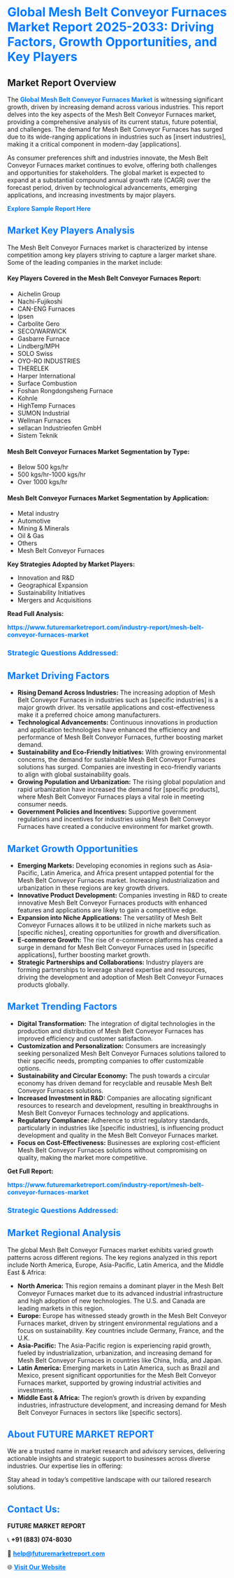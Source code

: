 <h1 style="color: #007BFF;">Global Mesh Belt Conveyor Furnaces Market Report 2025-2033: Driving Factors, Growth Opportunities, and Key Players</h1>

<section id="overview">
<h2>Market Report Overview</h2>
<p>The <a href="https://www.futuremarketreport.com/industry-report/mesh-belt-conveyor-furnaces-market" style="color: #007BFF; text-decoration: none;"><strong>Global Mesh Belt Conveyor Furnaces Market</strong></a> is witnessing significant growth, driven by increasing demand across various industries. This report delves into the key aspects of the Mesh Belt Conveyor Furnaces market, providing a comprehensive analysis of its current status, future potential, and challenges. The demand for Mesh Belt Conveyor Furnaces has surged due to its wide-ranging applications in industries such as [insert industries], making it a critical component in modern-day [applications].</p>
<p>As consumer preferences shift and industries innovate, the Mesh Belt Conveyor Furnaces market continues to evolve, offering both challenges and opportunities for stakeholders. The global market is expected to expand at a substantial compound annual growth rate (CAGR) over the forecast period, driven by technological advancements, emerging applications, and increasing investments by major players.</p>
</section>

<section id="overview">
<p><a href="https://www.futuremarketreport.com/request-sample/reportId=128447" style="color: #007BFF; text-decoration: none;"><strong>Explore Sample Report Here</strong></a></p>
</section>

<section id="key-players">
<h2 style="color: #007BFF;">Market Key Players Analysis</h2>
<p>The Mesh Belt Conveyor Furnaces market is characterized by intense competition among key players striving to capture a larger market share. Some of the leading companies in the market include:</p>
<h4>Key Players Covered in the Mesh Belt Conveyor Furnaces Report:</h4>
<ul><li>Aichelin Group</li><li>Nachi-Fujikoshi</li><li>CAN-ENG Furnaces</li><li>Ipsen</li><li>Carbolite Gero</li><li>SECO/WARWICK</li><li>Gasbarre Furnace</li><li>Lindberg/MPH</li><li>SOLO Swiss</li><li>OYO-RO INDUSTRIES</li><li>THERELEK</li><li>Harper International</li><li>Surface Combustion</li><li>Foshan Rongdongsheng Furnace</li><li>Kohnle</li><li>HighTemp Furnaces</li><li>SUMON Industrial</li><li>Wellman Furnaces</li><li>sellacan Industrieofen GmbH</li><li>Sistem Teknik</li></ul>
<h4>Mesh Belt Conveyor Furnaces Market Segmentation by Type:</h4>
<ul><li>Below 500 kgs/hr</li><li>500 kgs/hr-1000 kgs/hr</li><li>Over 1000 kgs/hr</li></ul>

<h4>Mesh Belt Conveyor Furnaces Market Segmentation by Application:</h4>
<ul><li>Metal industry</li><li>Automotive</li><li>Mining &amp; Minerals</li><li>Oil &amp; Gas</li><li>Others</li><li>Mesh Belt Conveyor Furnaces</li></ul>
<p><strong>Key Strategies Adopted by Market Players:</strong></p>
<ul>
<li>Innovation and R&D</li>
<li>Geographical Expansion</li>
<li>Sustainability Initiatives</li>
<li>Mergers and Acquisitions</li>
</ul>
</section>

<section>
<p><strong>Read Full Analysis: </strong></p><a href="https://www.futuremarketreport.com/industry-report/mesh-belt-conveyor-furnaces-market" style="color: #007BFF; text-decoration: none;"><strong>https://www.futuremarketreport.com/industry-report/mesh-belt-conveyor-furnaces-market</strong></a>
<h3 style="color: #007BFF;">Strategic Questions Addressed:</h3>
</section>

<section id="driving-factors">
<h2 style="color: #007BFF;">Market Driving Factors</h2>
<ul>
<li><strong>Rising Demand Across Industries:</strong> The increasing adoption of Mesh Belt Conveyor Furnaces in industries such as [specific industries] is a major growth driver. Its versatile applications and cost-effectiveness make it a preferred choice among manufacturers.</li>
<li><strong>Technological Advancements:</strong> Continuous innovations in production and application technologies have enhanced the efficiency and performance of Mesh Belt Conveyor Furnaces, further boosting market demand.</li>
<li><strong>Sustainability and Eco-Friendly Initiatives:</strong> With growing environmental concerns, the demand for sustainable Mesh Belt Conveyor Furnaces solutions has surged. Companies are investing in eco-friendly variants to align with global sustainability goals.</li>
<li><strong>Growing Population and Urbanization:</strong> The rising global population and rapid urbanization have increased the demand for [specific products], where Mesh Belt Conveyor Furnaces plays a vital role in meeting consumer needs.</li>
<li><strong>Government Policies and Incentives:</strong> Supportive government regulations and incentives for industries using Mesh Belt Conveyor Furnaces have created a conducive environment for market growth.</li>
</ul>
</section>

<section id="growth-opportunities">
<h2 style="color: #007BFF;">Market Growth Opportunities</h2>
<ul>
<li><strong>Emerging Markets:</strong> Developing economies in regions such as Asia-Pacific, Latin America, and Africa present untapped potential for the Mesh Belt Conveyor Furnaces market. Increasing industrialization and urbanization in these regions are key growth drivers.</li>
<li><strong>Innovative Product Development:</strong> Companies investing in R&D to create innovative Mesh Belt Conveyor Furnaces products with enhanced features and applications are likely to gain a competitive edge.</li>
<li><strong>Expansion into Niche Applications:</strong> The versatility of Mesh Belt Conveyor Furnaces allows it to be utilized in niche markets such as [specific niches], creating opportunities for growth and diversification.</li>
<li><strong>E-commerce Growth:</strong> The rise of e-commerce platforms has created a surge in demand for Mesh Belt Conveyor Furnaces used in [specific applications], further boosting market growth.</li>
<li><strong>Strategic Partnerships and Collaborations:</strong> Industry players are forming partnerships to leverage shared expertise and resources, driving the development and adoption of Mesh Belt Conveyor Furnaces products globally.</li>
</ul>
</section>

<section id="trending-factors">
<h2 style="color: #007BFF;">Market Trending Factors</h2>
<ul>
<li><strong>Digital Transformation:</strong> The integration of digital technologies in the production and distribution of Mesh Belt Conveyor Furnaces has improved efficiency and customer satisfaction.</li>
<li><strong>Customization and Personalization:</strong> Consumers are increasingly seeking personalized Mesh Belt Conveyor Furnaces solutions tailored to their specific needs, prompting companies to offer customizable options.</li>
<li><strong>Sustainability and Circular Economy:</strong> The push towards a circular economy has driven demand for recyclable and reusable Mesh Belt Conveyor Furnaces solutions.</li>
<li><strong>Increased Investment in R&D:</strong> Companies are allocating significant resources to research and development, resulting in breakthroughs in Mesh Belt Conveyor Furnaces technology and applications.</li>
<li><strong>Regulatory Compliance:</strong> Adherence to strict regulatory standards, particularly in industries like [specific industries], is influencing product development and quality in the Mesh Belt Conveyor Furnaces market.</li>
<li><strong>Focus on Cost-Effectiveness:</strong> Businesses are exploring cost-efficient Mesh Belt Conveyor Furnaces solutions without compromising on quality, making the market more competitive.</li>
</ul>
</section>

<section>
<p><strong>Get Full Report: </strong></p><a href="https://www.futuremarketreport.com/industry-report/mesh-belt-conveyor-furnaces-market" style="color: #007BFF; text-decoration: none;"><strong>https://www.futuremarketreport.com/industry-report/mesh-belt-conveyor-furnaces-market</strong></a>
<h3 style="color: #007BFF;">Strategic Questions Addressed:</h3>
</section>


<section id="regional-analysis">
<h2 style="color: #007BFF;">Market Regional Analysis</h2>
<p>The global Mesh Belt Conveyor Furnaces market exhibits varied growth patterns across different regions. The key regions analyzed in this report include North America, Europe, Asia-Pacific, Latin America, and the Middle East & Africa:</p>
<ul>
<li><strong>North America:</strong> This region remains a dominant player in the Mesh Belt Conveyor Furnaces market due to its advanced industrial infrastructure and high adoption of new technologies. The U.S. and Canada are leading markets in this region.</li>
<li><strong>Europe:</strong> Europe has witnessed steady growth in the Mesh Belt Conveyor Furnaces market, driven by stringent environmental regulations and a focus on sustainability. Key countries include Germany, France, and the U.K.</li>
<li><strong>Asia-Pacific:</strong> The Asia-Pacific region is experiencing rapid growth, fueled by industrialization, urbanization, and increasing demand for Mesh Belt Conveyor Furnaces in countries like China, India, and Japan.</li>
<li><strong>Latin America:</strong> Emerging markets in Latin America, such as Brazil and Mexico, present significant opportunities for the Mesh Belt Conveyor Furnaces market, supported by growing industrial activities and investments.</li>
<li><strong>Middle East & Africa:</strong> The region’s growth is driven by expanding industries, infrastructure development, and increasing demand for Mesh Belt Conveyor Furnaces in sectors like [specific sectors].</li>
</ul>
</section>

<footer>
<h2 style="color: #007BFF;">About FUTURE MARKET REPORT</h2>
<p>We are a trusted name in market research and advisory services, delivering actionable insights and strategic support to businesses across diverse industries. Our expertise lies in offering:</p>

<p>Stay ahead in today’s competitive landscape with our tailored research solutions.</p>

<h2 style="color: #007BFF;">Contact Us:</h2>
<p><strong>FUTURE MARKET REPORT</strong></p>
<p>📞 <strong>+91 (883) 074-8030</strong></p>
<p>📧 <strong><a href="mailto:help@futuremarketreport.com" style="color: #007BFF;">help@futuremarketreport.com</a></strong></p>
<p>🌐 <strong><a href="https://www.futuremarketreport.com/" style="color: #007BFF;">Visit Our Website</a></strong></p>
</footer>